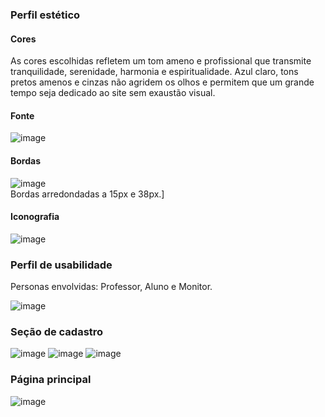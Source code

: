 ### Perfil estético 

#### Cores
As cores escolhidas refletem um tom ameno e profissional que transmite tranquilidade, serenidade, harmonia e espiritualidade. Azul claro, tons pretos amenos e cinzas não agridem os olhos e permitem que um grande tempo seja dedicado ao site sem exaustão visual.

#### Fonte
![image](https://user-images.githubusercontent.com/48606497/187011183-9e2f04cc-3487-4e08-92a5-51aaf8104006.png)

#### Bordas
![image](https://user-images.githubusercontent.com/48606497/187011215-2b44b436-26d8-4198-90d3-72a585869d6d.png)<br>
Bordas arredondadas a 15px e 38px.]

#### Iconografia 
![image](https://user-images.githubusercontent.com/48606497/187011236-a346816d-1018-4eb9-9eb3-71c06c953ab2.png)

### Perfil de usabilidade
Personas envolvidas: Professor, Aluno e Monitor.

![image](https://user-images.githubusercontent.com/48606497/187011379-19249d63-88d0-4dde-ad70-65f0a21b52cf.png)

### Seção de cadastro
![image](https://user-images.githubusercontent.com/48606497/187011398-3e3f0b95-c670-40d8-944f-b3e670dd3167.png)
![image](https://user-images.githubusercontent.com/48606497/187011415-eb4d3708-8078-44bb-93be-44818217a4e1.png)
![image](https://user-images.githubusercontent.com/48606497/187011437-f3697a31-b239-48cd-8de1-c0512f272609.png)

### Página principal
![image](https://user-images.githubusercontent.com/48606497/187011459-0ddff0bc-a816-4f66-bdbb-7154c2e730d3.png)
